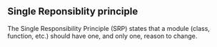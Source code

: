 ## Single Reponsiblity principle

The Single Responsibility Principle (SRP) states that a module (class, function, etc.) should have one, and only one, reason to change.